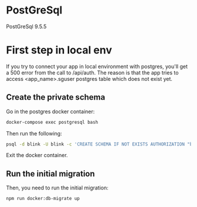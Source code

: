 PostGreSql
==============

PostGreSql 9.5.5

First step in local env
=======================

If you try to connect your app in local environment with postgres, you'll get a 500 error from the call to /api/auth.
The reason is that the app tries to access <app_name>.sguser postgres table which does not exist yet.

Create the private schema
-------------------------

Go in the postgres docker container:
``` bash
docker-compose exec postgresql bash
```
Then run the following:
``` bash
psql -d blink -U blink -c 'CREATE SCHEMA IF NOT EXISTS AUTHORIZATION "blink"'
```

Exit the docker container.

Run the initial migration
-------------------------

Then, you need to run the initial migration:
``` bash
npm run docker:db-migrate up
```

